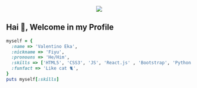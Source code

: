 <p align="center">
  <img src="[https://64.media.tumblr.com/66ebcbe81725aa3a846e8ccd303e735f/tumblr_osv0xpm4F61tmp0dno1_500.gif](https://pa1.narvii.com/6334/ffa89a59500ec54a89608a1f598d1aeb48946df6_hq.gif)">
</p>

## Hai 👋, Welcome in my Profile

```rb
myself = {
  :name => 'Valentino Eka',
  :nickname => 'Fiyu',
  :pronouns => 'He/Him',
  :skills => ['HTML5', 'CSS3', 'JS', 'React.js' , 'Bootstrap', 'Python', 'PHP', 'Three.js'],
  :funfact => 'Like cat 🐈',
}
puts myself[:skills]
```
